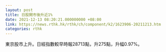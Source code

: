 ```yaml
---
layout: post
title: 日股開市後升近1%
date: 2021-12-13 08:20:21.000000000 +08:00
link: https://news.rthk.hk/rthk/ch/component/k2/1623906-20211213.htm
categories: rthk
---
```


東京股市上升。日經指數較早時報28713點，升275點，升幅0.97%。
